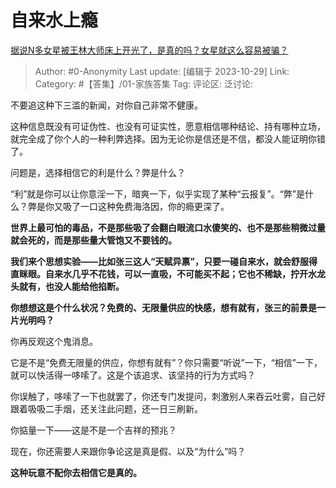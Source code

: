 # 自来水上瘾
[据说N多女星被王林大师床上开光了，是真的吗？女星就这么容易被骗？](https://www.zhihu.com/question/32328785/answer/3268449603)

> Author: #0-Anonymity
> Last update: [编辑于 2023-10-29]
> Link:
> Category: #【答集】/01-家族答集 
> Tag:
> 评论区:
> 泛讨论:

不要追这种下三滥的新闻，对你自己非常不健康。

这种信息既没有可证伪性、也没有可证实性，愿意相信哪种结论、持有哪种立场，就完全成了你个人的一种利弊选择。因为无论你是信还是不信，都没人能证明你错了。

问题是，选择相信它的利是什么？弊是什么？

“利”就是你可以让你意淫一下，暗爽一下，似乎实现了某种“云报复”。“弊”是什么？弊是你又吸了一口这种免费海洛因，你的瘾更深了。

**世界上最可怕的毒品，不是那些吸了会翻白眼流口水傻笑的、也不是那些稍微过量就会死的，而是那些量大管饱又不要钱的。**

**我们来个思想实验——比如张三这人“天赋异禀”，只要一碰自来水，就会舒服得直眯眼。自来水几乎不花钱，可以一直吸，不可能买不起；它也不稀缺，拧开水龙头就有，也没人能给他掐断。**

**你想想这是个什么状况？免费的、无限量供应的快感，想有就有，张三的前景是一片光明吗？**

你再反观这个鬼消息。

它是不是“免费无限量的供应，你想有就有”？你只需要“听说”一下，“相信”一下，就可以快活得一哆嗦了。这是个该追求、该坚持的行为方式吗？

你误触了，哆嗦了一下也就罢了，你还专门发提问，刺激别人来吞云吐雾，自己好跟着吸吸二手烟，还关注此问题，还一日三刷新。

你掂量一下——这是不是一个吉祥的预兆？

现在，你还需要人来跟你争论这是真是假、以及“为什么”吗？

**这种玩意不配你去相信它是真的。**